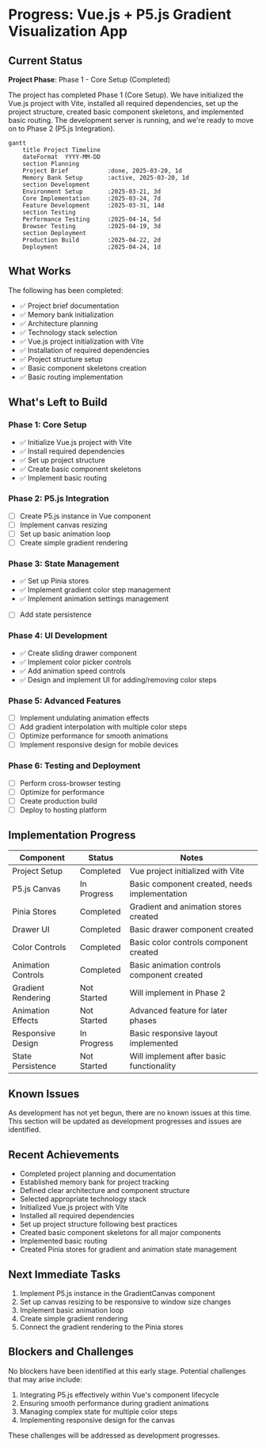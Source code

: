 # Progress: Vue.js + P5.js Gradient Visualization App

## Current Status

**Project Phase**: Phase 1 - Core Setup (Completed)

The project has completed Phase 1 (Core Setup). We have initialized the Vue.js project with Vite, installed all required dependencies, set up the project structure, created basic component skeletons, and implemented basic routing. The development server is running, and we're ready to move on to Phase 2 (P5.js Integration).

```mermaid
gantt
    title Project Timeline
    dateFormat  YYYY-MM-DD
    section Planning
    Project Brief           :done, 2025-03-20, 1d
    Memory Bank Setup       :active, 2025-03-20, 1d
    section Development
    Environment Setup       :2025-03-21, 3d
    Core Implementation     :2025-03-24, 7d
    Feature Development     :2025-03-31, 14d
    section Testing
    Performance Testing     :2025-04-14, 5d
    Browser Testing         :2025-04-19, 3d
    section Deployment
    Production Build        :2025-04-22, 2d
    Deployment              :2025-04-24, 1d
```

## What Works

The following has been completed:

- ✅ Project brief documentation
- ✅ Memory bank initialization
- ✅ Architecture planning
- ✅ Technology stack selection
- ✅ Vue.js project initialization with Vite
- ✅ Installation of required dependencies
- ✅ Project structure setup
- ✅ Basic component skeletons creation
- ✅ Basic routing implementation

## What's Left to Build

### Phase 1: Core Setup

- ✅ Initialize Vue.js project with Vite
- ✅ Install required dependencies
- ✅ Set up project structure
- ✅ Create basic component skeletons
- ✅ Implement basic routing

### Phase 2: P5.js Integration

- [ ] Create P5.js instance in Vue component
- [ ] Implement canvas resizing
- [ ] Set up basic animation loop
- [ ] Create simple gradient rendering

### Phase 3: State Management

- ✅ Set up Pinia stores
- ✅ Implement gradient color step management
- ✅ Implement animation settings management
- [ ] Add state persistence

### Phase 4: UI Development

- ✅ Create sliding drawer component
- ✅ Implement color picker controls
- ✅ Add animation speed controls
- ✅ Design and implement UI for adding/removing color steps

### Phase 5: Advanced Features

- [ ] Implement undulating animation effects
- [ ] Add gradient interpolation with multiple color steps
- [ ] Optimize performance for smooth animations
- [ ] Implement responsive design for mobile devices

### Phase 6: Testing and Deployment

- [ ] Perform cross-browser testing
- [ ] Optimize for performance
- [ ] Create production build
- [ ] Deploy to hosting platform

## Implementation Progress

| Component | Status | Notes |
|-----------|--------|-------|
| Project Setup | Completed | Vue project initialized with Vite |
| P5.js Canvas | In Progress | Basic component created, needs implementation |
| Pinia Stores | Completed | Gradient and animation stores created |
| Drawer UI | Completed | Basic drawer component created |
| Color Controls | Completed | Basic color controls component created |
| Animation Controls | Completed | Basic animation controls component created |
| Gradient Rendering | Not Started | Will implement in Phase 2 |
| Animation Effects | Not Started | Advanced feature for later phases |
| Responsive Design | In Progress | Basic responsive layout implemented |
| State Persistence | Not Started | Will implement after basic functionality |

## Known Issues

As development has not yet begun, there are no known issues at this time. This section will be updated as development progresses and issues are identified.

## Recent Achievements

- Completed project planning and documentation
- Established memory bank for project tracking
- Defined clear architecture and component structure
- Selected appropriate technology stack
- Initialized Vue.js project with Vite
- Installed all required dependencies
- Set up project structure following best practices
- Created basic component skeletons for all major components
- Implemented basic routing
- Created Pinia stores for gradient and animation state management

## Next Immediate Tasks

1. Implement P5.js instance in the GradientCanvas component
2. Set up canvas resizing to be responsive to window size changes
3. Implement basic animation loop
4. Create simple gradient rendering
5. Connect the gradient rendering to the Pinia stores

## Blockers and Challenges

No blockers have been identified at this early stage. Potential challenges that may arise include:

1. Integrating P5.js effectively within Vue's component lifecycle
2. Ensuring smooth performance during gradient animations
3. Managing complex state for multiple color steps
4. Implementing responsive design for the canvas

These challenges will be addressed as development progresses.
